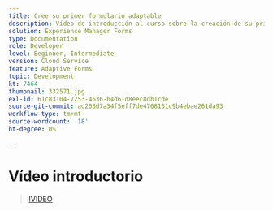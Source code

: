 ```yaml
---
title: Cree su primer formulario adaptable
description: Vídeo de introducción al curso sobre la creación de su primer formulario adaptable
solution: Experience Manager Forms
type: Documentation
role: Developer
level: Beginner, Intermediate
version: Cloud Service
feature: Adaptive Forms
topic: Development
kt: 7464
thumbnail: 332571.jpg
exl-id: 61c83104-7253-4636-b4d6-d8eec8db1cde
source-git-commit: ad203d7a34f5eff7de4768131c9b4ebae261da93
workflow-type: tm+mt
source-wordcount: '18'
ht-degree: 0%

---
```


# Vídeo introductorio


>[!VIDEO](https://video.tv.adobe.com/v/332571?quality=12&learn=on)

